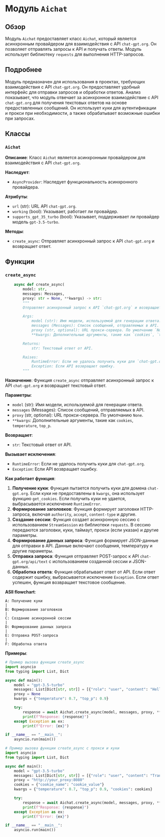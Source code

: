 # Модуль `Aichat`

## Обзор

Модуль `Aichat` предоставляет класс `Aichat`, который является асинхронным провайдером для взаимодействия с API `chat-gpt.org`. Он позволяет отправлять запросы к API и получать ответы. Модуль использует библиотеку `requests` для выполнения HTTP-запросов.

## Подробнее

Модуль предназначен для использования в проектах, требующих взаимодействия с API `chat-gpt.org`. Он предоставляет удобный интерфейс для отправки запросов и обработки ответов.  Анализ показывает, что модуль отвечает за асинхронное взаимодействие с API `chat-gpt.org` для получения текстовых ответов на основе предоставленных сообщений. Он использует куки для аутентификации и прокси при необходимости, а также обрабатывает возможные ошибки при запросах.

## Классы

### `Aichat`

**Описание**: Класс `Aichat` является асинхронным провайдером для взаимодействия с API `chat-gpt.org`.

**Наследует**:
- `AsyncProvider`: Наследует функциональность асинхронного провайдера.

**Атрибуты**:
- `url` (str): URL API `chat-gpt.org`.
- `working` (bool): Указывает, работает ли провайдер.
- `supports_gpt_35_turbo` (bool): Указывает, поддерживает ли провайдер модель `gpt-3.5-turbo`.

**Методы**:
- `create_async`: Отправляет асинхронный запрос к API `chat-gpt.org` и возвращает ответ.

## Функции

### `create_async`

```python
    async def create_async(
        model: str,
        messages: Messages,
        proxy: str = None, **kwargs) -> str:
        """
        Отправляет асинхронный запрос к API `chat-gpt.org` и возвращает ответ.

        Args:
            model (str): Имя модели, используемой для генерации ответа.
            messages (Messages): Список сообщений, отправляемых в API.
            proxy (str, optional): URL прокси-сервера. По умолчанию `None`.
            **kwargs: Дополнительные аргументы, такие как `cookies`, `temperature`, `top_p`.

        Returns:
            str: Текстовый ответ от API.

        Raises:
            RuntimeError: Если не удалось получить куки для `chat-gpt.org`.
            Exception: Если API возвращает ошибку.
        """
```

**Назначение**: Функция `create_async` отправляет асинхронный запрос к API `chat-gpt.org` и возвращает текстовый ответ.

**Параметры**:
- `model` (str): Имя модели, используемой для генерации ответа.
- `messages` (Messages): Список сообщений, отправляемых в API.
- `proxy` (str, optional): URL прокси-сервера. По умолчанию `None`.
- `**kwargs`: Дополнительные аргументы, такие как `cookies`, `temperature`, `top_p`.

**Возвращает**:
- `str`: Текстовый ответ от API.

**Вызывает исключения**:
- `RuntimeError`: Если не удалось получить куки для `chat-gpt.org`.
- `Exception`: Если API возвращает ошибку.

**Как работает функция**:

1. **Получение куки**: Функция пытается получить куки для домена `chat-gpt.org`. Если куки не предоставлены в `kwargs`, она использует функцию `get_cookies`. Если получить куки не удается, выбрасывается исключение `RuntimeError`.
2. **Формирование заголовков**: Функция формирует заголовки HTTP-запроса, включая `authority`, `accept`, `content-type` и другие.
3. **Создание сессии**: Функция создает асинхронную сессию с использованием `StreamSession` из библиотеки `requests`. В сессию передаются заголовки, куки, таймаут, прокси (если указан) и другие параметры.
4. **Формирование данных запроса**: Функция формирует JSON-данные для отправки в API. Данные включают сообщения, температуру и другие параметры.
5. **Отправка запроса**: Функция отправляет POST-запрос к API `chat-gpt.org/api/text` с использованием созданной сессии и JSON-данных.
6. **Обработка ответа**: Функция обрабатывает ответ от API. Если ответ содержит ошибку, выбрасывается исключение `Exception`. Если ответ успешен, функция возвращает текстовое сообщение.

**ASII flowchart**:

```
A: Получение куки
|
B: Формирование заголовков
|
C: Создание асинхронной сессии
|
D: Формирование данных запроса
|
E: Отправка POST-запроса
|
F: Обработка ответа
```

**Примеры**:

```python
# Пример вызова функции create_async
import asyncio
from typing import List, Dict

async def main():
    model = "gpt-3.5-turbo"
    messages: List[Dict[str, str]] = [{"role": "user", "content": "Hello, how are you?"}]
    proxy = None
    kwargs = {"temperature": 0.7, "top_p": 0.9}

    try:
        response = await Aichat.create_async(model, messages, proxy, **kwargs)
        print(f"Response: {response}")
    except Exception as ex:
        print(f"Error: {ex}")

if __name__ == "__main__":
    asyncio.run(main())
```
```python
# Пример вызова функции create_async с прокси и куки
import asyncio
from typing import List, Dict

async def main():
    model = "gpt-3.5-turbo"
    messages: List[Dict[str, str]] = [{"role": "user", "content": "Translate to french: Hello, how are you?"}]
    proxy = "http://your_proxy:8080"
    cookies = {"cookie_name": "cookie_value"}
    kwargs = {"temperature": 0.7, "top_p": 0.9, "cookies": cookies}

    try:
        response = await Aichat.create_async(model, messages, proxy, **kwargs)
        print(f"Response: {response}")
    except Exception as ex:
        print(f"Error: {ex}")

if __name__ == "__main__":
    asyncio.run(main())